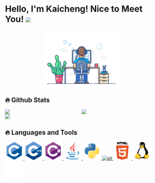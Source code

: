 <!--
**KyntonKCC/KyntonKCC** is a ✨ _special_ ✨ repository because its `README.md` (this file) appears on your GitHub profile.

Here are some ideas to get you started:

- 🔭 I’m currently working on ...
- 🌱 I’m currently learning ...
- 👯 I’m looking to collaborate on ...
- 🤔 I’m looking for help with ...
- 💬 Ask me about ...
- 📫 How to reach me: ...
- 😄 Pronouns: ...
- ⚡ Fun fact: ...
-->

# Hello, I'm Kaicheng! Nice to Meet You! <img src="https://raw.githubusercontent.com/MartinHeinz/MartinHeinz/master/wave.gif" width="30px">

<div align="center">
    <a href="https://github.com/KyntonKCC">
        <img width="50%" align="center" src="https://github.com/KyntonKCC/KyntonKCC/blob/main/images/dev-working_rounded.gif"/>
    </a>
</div>

## 🔥 Github Stats

<div>
    <a href="https://github.com/KyntonKCC">
      <img width="50%" align="left" src="https://github-readme-stats.vercel.app/api?username=KyntonKCC&theme=gruvbox&rank_icon=github"/>
      <img width="50%" align="left" src="https://github-readme-streak-stats.herokuapp.com/?user=KyntonKCC&theme=gruvbox"/>
      <img width="35%" src="https://github-readme-stats.vercel.app/api/top-langs/?username=KyntonKCC&layout=donut-vertical&theme=gruvbox"/>
    </a>
</div>

## 🔥 Languages and Tools

<div>
    <a href="https://github.com/KyntonKCC"> 
        <img src="https://raw.githubusercontent.com/devicons/devicon/master/icons/c/c-original.svg" alt="c" width="60" height="60"/>
        <img src="https://raw.githubusercontent.com/devicons/devicon/master/icons/cplusplus/cplusplus-original.svg" alt="cplusplus" width="60" height="60"/>
        <img src="https://raw.githubusercontent.com/devicons/devicon/master/icons/csharp/csharp-original.svg" alt="csharp" width="60" height="60"/>
        <img src="https://raw.githubusercontent.com/devicons/devicon/master/icons/java/java-original.svg" alt="java" width="60" height="60"/>
        <img src="https://raw.githubusercontent.com/devicons/devicon/master/icons/python/python-original.svg" alt="python" width="60" height="60"/>
        <img src="https://www.vectorlogo.zone/logos/git-scm/git-scm-icon.svg" alt="git" width="60" height="60"/>
        <img src="https://raw.githubusercontent.com/devicons/devicon/master/icons/html5/html5-original-wordmark.svg" alt="html5" width="60" height="60"/>
        <img src="https://raw.githubusercontent.com/devicons/devicon/master/icons/linux/linux-original.svg" alt="linux" width="60" height="60"/>
        <img src="https://github.com/Aakarsh-B/trying-repos/blob/master/github.svg" alt="GitHub" width="60" height="60"/>
    </a> 
</div>
